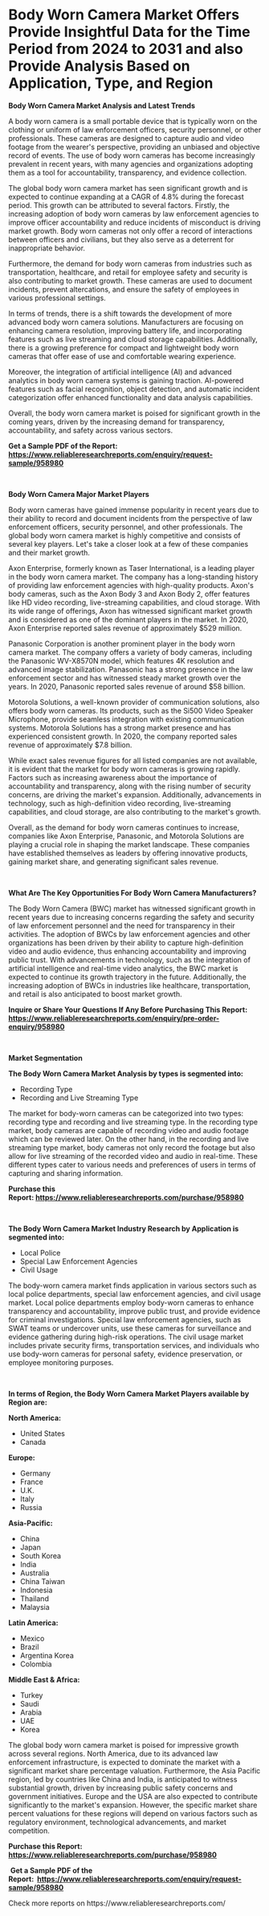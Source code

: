 <p><h1>Body Worn Camera Market Offers Provide Insightful Data for the Time Period from 2024 to 2031 and also Provide Analysis Based on Application, Type, and Region</h1></p><p><strong>Body Worn Camera Market Analysis and Latest Trends</strong></p>
<p><p>A body worn camera is a small portable device that is typically worn on the clothing or uniform of law enforcement officers, security personnel, or other professionals. These cameras are designed to capture audio and video footage from the wearer's perspective, providing an unbiased and objective record of events. The use of body worn cameras has become increasingly prevalent in recent years, with many agencies and organizations adopting them as a tool for accountability, transparency, and evidence collection.</p><p>The global body worn camera market has seen significant growth and is expected to continue expanding at a CAGR of 4.8% during the forecast period. This growth can be attributed to several factors. Firstly, the increasing adoption of body worn cameras by law enforcement agencies to improve officer accountability and reduce incidents of misconduct is driving market growth. Body worn cameras not only offer a record of interactions between officers and civilians, but they also serve as a deterrent for inappropriate behavior.</p><p>Furthermore, the demand for body worn cameras from industries such as transportation, healthcare, and retail for employee safety and security is also contributing to market growth. These cameras are used to document incidents, prevent altercations, and ensure the safety of employees in various professional settings.</p><p>In terms of trends, there is a shift towards the development of more advanced body worn camera solutions. Manufacturers are focusing on enhancing camera resolution, improving battery life, and incorporating features such as live streaming and cloud storage capabilities. Additionally, there is a growing preference for compact and lightweight body worn cameras that offer ease of use and comfortable wearing experience.</p><p>Moreover, the integration of artificial intelligence (AI) and advanced analytics in body worn camera systems is gaining traction. AI-powered features such as facial recognition, object detection, and automatic incident categorization offer enhanced functionality and data analysis capabilities.</p><p>Overall, the body worn camera market is poised for significant growth in the coming years, driven by the increasing demand for transparency, accountability, and safety across various sectors.</p></p>
<p><strong>Get a Sample PDF of the Report:&nbsp; <a href="https://www.reliableresearchreports.com/enquiry/request-sample/958980">https://www.reliableresearchreports.com/enquiry/request-sample/958980</a></strong></p>
<p>&nbsp;</p>
<p><strong>Body Worn Camera Major Market Players</strong></p>
<p><p>Body worn cameras have gained immense popularity in recent years due to their ability to record and document incidents from the perspective of law enforcement officers, security personnel, and other professionals. The global body worn camera market is highly competitive and consists of several key players. Let's take a closer look at a few of these companies and their market growth.</p><p>Axon Enterprise, formerly known as Taser International, is a leading player in the body worn camera market. The company has a long-standing history of providing law enforcement agencies with high-quality products. Axon's body cameras, such as the Axon Body 3 and Axon Body 2, offer features like HD video recording, live-streaming capabilities, and cloud storage. With its wide range of offerings, Axon has witnessed significant market growth and is considered as one of the dominant players in the market. In 2020, Axon Enterprise reported sales revenue of approximately $529 million.</p><p>Panasonic Corporation is another prominent player in the body worn camera market. The company offers a variety of body cameras, including the Panasonic WV-X8570N model, which features 4K resolution and advanced image stabilization. Panasonic has a strong presence in the law enforcement sector and has witnessed steady market growth over the years. In 2020, Panasonic reported sales revenue of around $58 billion.</p><p>Motorola Solutions, a well-known provider of communication solutions, also offers body worn cameras. Its products, such as the Si500 Video Speaker Microphone, provide seamless integration with existing communication systems. Motorola Solutions has a strong market presence and has experienced consistent growth. In 2020, the company reported sales revenue of approximately $7.8 billion.</p><p>While exact sales revenue figures for all listed companies are not available, it is evident that the market for body worn cameras is growing rapidly. Factors such as increasing awareness about the importance of accountability and transparency, along with the rising number of security concerns, are driving the market's expansion. Additionally, advancements in technology, such as high-definition video recording, live-streaming capabilities, and cloud storage, are also contributing to the market's growth.</p><p>Overall, as the demand for body worn cameras continues to increase, companies like Axon Enterprise, Panasonic, and Motorola Solutions are playing a crucial role in shaping the market landscape. These companies have established themselves as leaders by offering innovative products, gaining market share, and generating significant sales revenue.</p></p>
<p>&nbsp;</p>
<p><strong>What Are The Key Opportunities For Body Worn Camera Manufacturers?</strong></p>
<p><p>The Body Worn Camera (BWC) market has witnessed significant growth in recent years due to increasing concerns regarding the safety and security of law enforcement personnel and the need for transparency in their activities. The adoption of BWCs by law enforcement agencies and other organizations has been driven by their ability to capture high-definition video and audio evidence, thus enhancing accountability and improving public trust. With advancements in technology, such as the integration of artificial intelligence and real-time video analytics, the BWC market is expected to continue its growth trajectory in the future. Additionally, the increasing adoption of BWCs in industries like healthcare, transportation, and retail is also anticipated to boost market growth.</p></p>
<p><strong>Inquire or Share Your Questions If Any Before Purchasing This Report: <a href="https://www.reliableresearchreports.com/enquiry/pre-order-enquiry/958980">https://www.reliableresearchreports.com/enquiry/pre-order-enquiry/958980</a></strong></p>
<p>&nbsp;</p>
<p><strong>Market Segmentation</strong></p>
<p><strong>The Body Worn Camera Market Analysis by types is segmented into:</strong></p>
<p><ul><li>Recording Type</li><li>Recording and Live Streaming Type</li></ul></p>
<p><p>The market for body-worn cameras can be categorized into two types: recording type and recording and live streaming type. In the recording type market, body cameras are capable of recording video and audio footage which can be reviewed later. On the other hand, in the recording and live streaming type market, body cameras not only record the footage but also allow for live streaming of the recorded video and audio in real-time. These different types cater to various needs and preferences of users in terms of capturing and sharing information.</p></p>
<p><strong>Purchase this Report:&nbsp;<a href="https://www.reliableresearchreports.com/purchase/958980">https://www.reliableresearchreports.com/purchase/958980</a></strong></p>
<p>&nbsp;</p>
<p><strong>The Body Worn Camera Market Industry Research by Application is segmented into:</strong></p>
<p><ul><li>Local Police</li><li>Special Law Enforcement Agencies</li><li>Civil Usage</li></ul></p>
<p><p>The body-worn camera market finds application in various sectors such as local police departments, special law enforcement agencies, and civil usage market. Local police departments employ body-worn cameras to enhance transparency and accountability, improve public trust, and provide evidence for criminal investigations. Special law enforcement agencies, such as SWAT teams or undercover units, use these cameras for surveillance and evidence gathering during high-risk operations. The civil usage market includes private security firms, transportation services, and individuals who use body-worn cameras for personal safety, evidence preservation, or employee monitoring purposes.</p></p>
<p>&nbsp;</p>
<p><strong>In terms of Region, the Body Worn Camera Market Players available by Region are:</strong></p>
<p>
    <p> <strong> North America: </strong>
        <ul>
            <li>United States</li>
            <li>Canada</li>
        </ul>
        </p> 
    <p> <strong> Europe: </strong>
        <ul>
            <li>Germany</li>
            <li>France</li>
            <li>U.K.</li>
            <li>Italy</li>
            <li>Russia</li>
        </ul>
        </p> 
    <p> <strong> Asia-Pacific: </strong>
        <ul>
            <li>China</li>
            <li>Japan</li>
            <li>South Korea</li>
            <li>India</li>
            <li>Australia</li>
            <li>China Taiwan</li>
            <li>Indonesia</li>
            <li>Thailand</li>
            <li>Malaysia</li>
        </ul>
        </p> 
    <p> <strong> Latin America: </strong>
        <ul>
            <li>Mexico</li>
            <li>Brazil</li>
            <li>Argentina Korea</li>
            <li>Colombia</li>
        </ul>
        </p> 
    <p> <strong> Middle East & Africa: </strong>
        <ul>
            <li>Turkey</li>
            <li>Saudi</li>
            <li>Arabia</li>
            <li>UAE</li>
            <li>Korea</li>
        </ul>
    </p>
    </p>
<p><p>The global body worn camera market is poised for impressive growth across several regions. North America, due to its advanced law enforcement infrastructure, is expected to dominate the market with a significant market share percentage valuation. Furthermore, the Asia Pacific region, led by countries like China and India, is anticipated to witness substantial growth, driven by increasing public safety concerns and government initiatives. Europe and the USA are also expected to contribute significantly to the market's expansion. However, the specific market share percent valuations for these regions will depend on various factors such as regulatory environment, technological advancements, and market competition.</p></p>
<p><strong>Purchase this Report: <a href="https://www.reliableresearchreports.com/purchase/958980">https://www.reliableresearchreports.com/purchase/958980</a></strong></p>
<p>&nbsp;<strong>Get a Sample PDF of the Report:&nbsp;&nbsp;<a href="https://www.reliableresearchreports.com/enquiry/request-sample/958980">https://www.reliableresearchreports.com/enquiry/request-sample/958980</a></strong></p>
<p><strong></strong></p>
<p>Check more reports on https://www.reliableresearchreports.com/</p>
